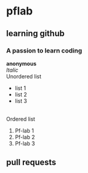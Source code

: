 # pflab
## learning github
### A passion to learn coding
**anonymous**
<br/>
_Italic_
<br/>
Unordered list

- list 1
- list 2
- list 3
<br/>
Ordered list

1. Pf-lab 1
2. Pf-lab 2
3. Pf-lab 3
## pull requests
